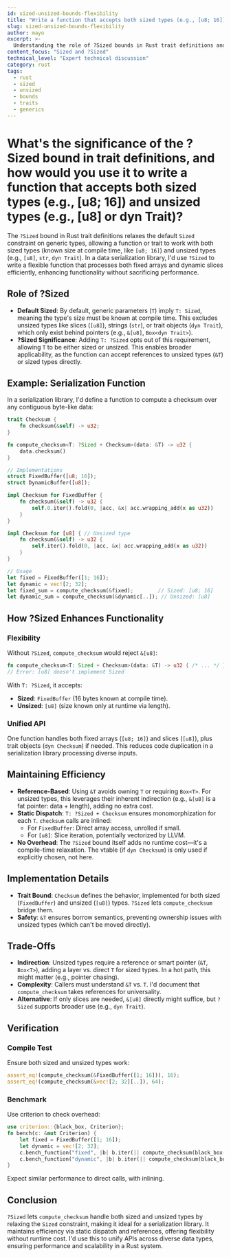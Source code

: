 ```yaml
---
id: sized-unsized-bounds-flexibility
title: "Write a function that accepts both sized types (e.g., [u8; 16]) and unsized types (e.g., [u8] or dyn Trait) with ?Sized bound"
slug: sized-unsized-bounds-flexibility
author: mayo
excerpt: >-
  Understanding the role of ?Sized bounds in Rust trait definitions and leveraging them to create flexible functions that work with both sized and unsized types efficiently
content_focus: "Sized and ?Sized"
technical_level: "Expert technical discussion"
category: rust
tags:
  - rust
  - sized
  - unsized
  - bounds
  - traits
  - generics
---
```


# What's the significance of the ?Sized bound in trait definitions, and how would you use it to write a function that accepts both sized types (e.g., [u8; 16]) and unsized types (e.g., [u8] or dyn Trait)?

The `?Sized` bound in Rust trait definitions relaxes the default `Sized` constraint on generic types, allowing a function or trait to work with both sized types (known size at compile time, like `[u8; 16]`) and unsized types (e.g., `[u8]`, `str`, `dyn Trait`). In a data serialization library, I'd use `?Sized` to write a flexible function that processes both fixed arrays and dynamic slices efficiently, enhancing functionality without sacrificing performance.

## Role of ?Sized

- **Default Sized**: By default, generic parameters (`T`) imply `T: Sized`, meaning the type's size must be known at compile time. This excludes unsized types like slices (`[u8]`), strings (`str`), or trait objects (`dyn Trait`), which only exist behind pointers (e.g., `&[u8]`, `Box<dyn Trait>`).
- **?Sized Significance**: Adding `T: ?Sized` opts out of this requirement, allowing `T` to be either sized or unsized. This enables broader applicability, as the function can accept references to unsized types (`&T`) or sized types directly.

## Example: Serialization Function

In a serialization library, I'd define a function to compute a checksum over any contiguous byte-like data:

```rust
trait Checksum {
    fn checksum(&self) -> u32;
}

fn compute_checksum<T: ?Sized + Checksum>(data: &T) -> u32 {
    data.checksum()
}

// Implementations
struct FixedBuffer([u8; 16]);
struct DynamicBuffer([u8]);

impl Checksum for FixedBuffer {
    fn checksum(&self) -> u32 {
        self.0.iter().fold(0, |acc, &x| acc.wrapping_add(x as u32))
    }
}

impl Checksum for [u8] { // Unsized type
    fn checksum(&self) -> u32 {
        self.iter().fold(0, |acc, &x| acc.wrapping_add(x as u32))
    }
}

// Usage
let fixed = FixedBuffer([1; 16]);
let dynamic = vec![2; 32];
let fixed_sum = compute_checksum(&fixed);        // Sized: [u8; 16]
let dynamic_sum = compute_checksum(&dynamic[..]); // Unsized: [u8]
```

## How ?Sized Enhances Functionality

### Flexibility
Without `?Sized`, `compute_checksum` would reject `&[u8]`:

```rust
fn compute_checksum<T: Sized + Checksum>(data: &T) -> u32 { /* ... */ }
// Error: [u8] doesn't implement Sized
```

With `T: ?Sized`, it accepts:
- **Sized**: `FixedBuffer` (16 bytes known at compile time).
- **Unsized**: `[u8]` (size known only at runtime via length).

### Unified API
One function handles both fixed arrays (`[u8; 16]`) and slices (`[u8]`), plus trait objects (`dyn Checksum`) if needed. This reduces code duplication in a serialization library processing diverse inputs.

## Maintaining Efficiency

- **Reference-Based**: Using `&T` avoids owning `T` or requiring `Box<T>`. For unsized types, this leverages their inherent indirection (e.g., `&[u8]` is a fat pointer: data + length), adding no extra cost.
- **Static Dispatch**: `T: ?Sized + Checksum` ensures monomorphization for each `T`. `checksum` calls are inlined:
  - For `FixedBuffer`: Direct array access, unrolled if small.
  - For `[u8]`: Slice iteration, potentially vectorized by LLVM.
- **No Overhead**: The `?Sized` bound itself adds no runtime cost—it's a compile-time relaxation. The vtable (if `dyn Checksum`) is only used if explicitly chosen, not here.

## Implementation Details

- **Trait Bound**: `Checksum` defines the behavior, implemented for both sized (`FixedBuffer`) and unsized (`[u8]`) types. `?Sized` lets `compute_checksum` bridge them.
- **Safety**: `&T` ensures borrow semantics, preventing ownership issues with unsized types (which can't be moved directly).

## Trade-Offs

- **Indirection**: Unsized types require a reference or smart pointer (`&T`, `Box<T>`), adding a layer vs. direct `T` for sized types. In a hot path, this might matter (e.g., pointer chasing).
- **Complexity**: Callers must understand `&T` vs. `T`. I'd document that `compute_checksum` takes references for universality.
- **Alternative**: If only slices are needed, `&[u8]` directly might suffice, but `?Sized` supports broader use (e.g., `dyn Trait`).

## Verification

### Compile Test
Ensure both sized and unsized types work:

```rust
assert_eq!(compute_checksum(&FixedBuffer([1; 16])), 16);
assert_eq!(compute_checksum(&vec![2; 32][..]), 64);
```

### Benchmark
Use criterion to check overhead:

```rust
use criterion::{black_box, Criterion};
fn bench(c: &mut Criterion) {
    let fixed = FixedBuffer([1; 16]);
    let dynamic = vec![2; 32];
    c.bench_function("fixed", |b| b.iter(|| compute_checksum(black_box(&fixed))));
    c.bench_function("dynamic", |b| b.iter(|| compute_checksum(black_box(&dynamic[..]))));
}
```

Expect similar performance to direct calls, with inlining.

## Conclusion

`?Sized` lets `compute_checksum` handle both sized and unsized types by relaxing the `Sized` constraint, making it ideal for a serialization library. It maintains efficiency via static dispatch and references, offering flexibility without runtime cost. I'd use this to unify APIs across diverse data types, ensuring performance and scalability in a Rust system.
